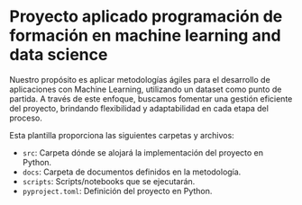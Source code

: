 # Proyecto aplicado programación de formación en machine learning and data science

Nuestro propósito es aplicar metodologías ágiles para el desarrollo de aplicaciones con Machine Learning, utilizando un dataset como punto de partida. A través de este enfoque, buscamos fomentar una gestión eficiente del proyecto, brindando flexibilidad y adaptabilidad en cada etapa del proceso.

Esta plantilla proporciona las siguientes carpetas y archivos:

* `src`: Carpeta dónde se alojará la implementación del proyecto en Python.
* `docs`: Carpeta de documentos definidos en la metodología.
* `scripts`: Scripts/notebooks que se ejecutarán.
* `pyproject.toml`: Definición del proyecto en Python.

